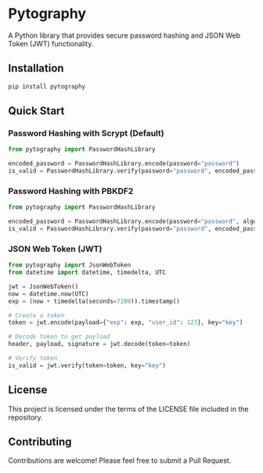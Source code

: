 # Pytography

A Python library that provides secure password hashing and JSON Web Token (JWT) functionality.

## Installation

```bash
pip install pytography
```
## Quick Start
### Password Hashing with Scrypt (Default)
```python
from pytography import PasswordHashLibrary

encoded_password = PasswordHashLibrary.encode(password="password")
is_valid = PasswordHashLibrary.verify(password="password", encoded_password=encoded_password)
```

### Password Hashing with PBKDF2
```python
from pytography import PasswordHashLibrary

encoded_password = PasswordHashLibrary.encode(password="password", algorithm="pbkdf2")
is_valid = PasswordHashLibrary.verify(password="password", encoded_password=encoded_password)
```

### JSON Web Token (JWT)
```python
from pytography import JsonWebToken
from datetime import datetime, timedelta, UTC

jwt = JsonWebToken()
now = datetime.now(UTC)
exp = (now + timedelta(seconds=7200)).timestamp()

# Create a token
token = jwt.encode(payload={"exp": exp, "user_id": 123}, key="key")

# Decode token to get payload
header, payload, signature = jwt.decode(token=token)

# Verify token
is_valid = jwt.verify(token=token, key="key")
```

## License
This project is licensed under the terms of the LICENSE file included in the repository.

## Contributing
Contributions are welcome! Please feel free to submit a Pull Request.


